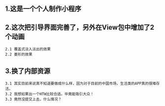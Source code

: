 ## 1.这是一个个人制作小程序
## 2.这次把引导界面完善了，另外在View包中增加了2个动画
    2.1 覆盖式淡入淡出的效果
    2.2 菱形的效果
## 3.换了内部资源
    3.1 其实目前来说真不知道要做成什么样，因为对于目前的中国市场，生活类的APP真的很难存活。
    3.2 我想如果出一个HTW比较合适。毕竟能吸引大众！
    3.3 竟然没提交上去，什么情况？